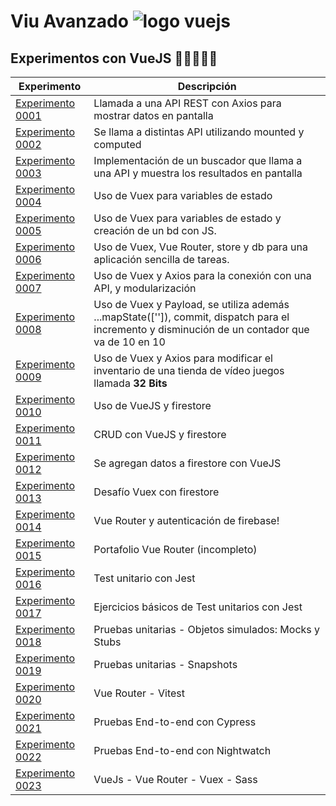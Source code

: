 # Viu Avanzado ![logo vuejs](./0001/public/favicon.ico)

## Experimentos con VueJS 🧪📗👨🏻‍💻

| Experimento | Descripción |
|-------------|-------------|
|[Experimento 0001](https://github.com/german-rs/viu-avanzado/tree/main/0001) | Llamada a una API REST con Axios para mostrar datos en pantalla |
| [Experimento 0002](https://github.com/german-rs/viu-avanzado/tree/main/0002) | Se llama a distintas API utilizando mounted y computed |
| [Experimento 0003](https://github.com/german-rs/viu-avanzado/tree/main/0003) | Implementación de un buscador que llama a una API y muestra los resultados en pantalla  |
| [Experimento 0004](https://github.com/german-rs/viu-avanzado/tree/main/0004) | Uso de Vuex para variables de estado |
| [Experimento 0005](https://github.com/german-rs/viu-avanzado/tree/main/0005) | Uso de Vuex para variables de estado y creación de un bd con JS. |
| [Experimento 0006](https://github.com/german-rs/viu-avanzado/tree/main/0006) | Uso de Vuex, Vue Router, store y db para una aplicación sencilla de tareas. |
| [Experimento 0007](https://github.com/german-rs/viu-avanzado/tree/main/0007) | Uso de Vuex y Axios para la conexión con una API, y modularización |
| [Experimento 0008](https://github.com/german-rs/viu-avanzado/tree/main/0008) | Uso de Vuex y Payload, se utiliza además ...mapState(['']), commit, dispatch para el incremento y disminución de un contador que va de 10 en 10 |
| [Experimento 0009](https://github.com/german-rs/viu-avanzado/tree/main/0009) | Uso de Vuex y Axios para modificar el inventario de una tienda de vídeo juegos llamada **32 Bits**|
| [Experimento 0010](https://github.com/german-rs/viu-avanzado/tree/main/0010) | Uso de VueJS y firestore|
| [Experimento 0011](https://github.com/german-rs/viu-avanzado/tree/main/0011) | CRUD con VueJS y firestore|
| [Experimento 0012](https://github.com/german-rs/viu-avanzado/tree/main/0012) | Se agregan datos a firestore con VueJS|
| [Experimento 0013](https://github.com/german-rs/viu-avanzado/tree/main/0013) | Desafío Vuex con firestore|
| [Experimento 0014](https://github.com/german-rs/viu-avanzado/tree/main/0014) | Vue Router y autenticación de firebase!|
| [Experimento 0015](https://github.com/german-rs/viu-avanzado/tree/main/0015) | Portafolio Vue Router (incompleto)|
| [Experimento 0016](https://github.com/german-rs/viu-avanzado/tree/main/0016) | Test unitario con Jest|
| [Experimento 0017](https://github.com/german-rs/viu-avanzado/tree/main/0017) | Ejercicios básicos de Test unitarios con Jest|
| [Experimento 0018](https://github.com/german-rs/viu-avanzado/tree/main/0018) | Pruebas unitarias - Objetos simulados: Mocks y Stubs|
| [Experimento 0019](https://github.com/german-rs/viu-avanzado/tree/main/0019) | Pruebas unitarias - Snapshots|
| [Experimento 0020](https://github.com/german-rs/viu-avanzado/tree/main/0020) | Vue Router - Vitest|
| [Experimento 0021](https://github.com/german-rs/viu-avanzado/tree/main/0021) | Pruebas End-to-end con Cypress|
| [Experimento 0022](https://github.com/german-rs/viu-avanzado/tree/main/0022) | Pruebas End-to-end con Nightwatch|
| [Experimento 0023](https://github.com/german-rs/viu-avanzado/tree/main/0023) | VueJs - Vue Router - Vuex - Sass|

